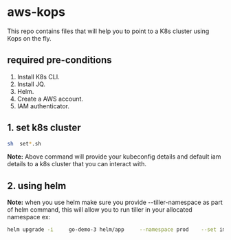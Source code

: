 # aws-kops

This repo contains files that will help you to point to a K8s cluster using Kops on the fly.

## required pre-conditions

1. Install K8s CLI.
2. Install JQ.
3. Helm.
4. Create a AWS account.
5. IAM authenticator.

## 1. set k8s cluster

```bash
sh  set*.sh

```

**Note:**
Above command will provide your kubeconfig details and default iam details to a k8s cluster that you can interact with.

## 2. using helm

**Note:**
when you use helm make sure you provide --tiller-namespace as part of helm command, this will allow you to run tiller in your allocated namespace
ex:

```bash
helm upgrade -i     go-demo-3 helm/app     --namespace prod    --set image.tag=1.0     --set ingress.host=$APP_DOMAIN  --tiller-namespace=dev
```